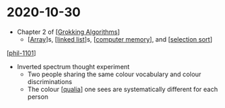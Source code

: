 # 2020-10-30

- Chapter 2 of [[Grokking Algorithms]]
  - [[Array]]s, [[linked list]]s, [[computer memory]], and [[selection sort]]

[[phil-1101]]

- Inverted spectrum thought experiment
  - Two people sharing the same colour vocabulary and colour discriminations
  - The colour [[qualia]] one sees are systematically different for each person

[//begin]: # "Autogenerated link references for markdown compatibility"
[Grokking Algorithms]: grokking-algorithms "Grokking Algorithms"
[Array]: array "Array"
[linked list]: linked-list "Linked List"
[computer memory]: computer-memory "Computer Memory"
[selection sort]: selection-sort "Selection Sort"
[phil-1101]: phil-1101 "PHIL 1101 - Intro to Philosophy: Knowledge and Reality"
[qualia]: qualia "Qualia"
[//end]: # "Autogenerated link references"